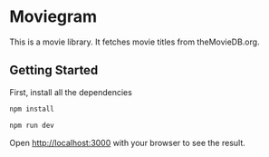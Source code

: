 # Moviegram

This is a movie library. It fetches movie titles from theMovieDB.org.

## Getting Started

First, install all the dependencies

```bash
npm install
```

```bash
npm run dev
```

Open [http://localhost:3000](http://localhost:3000) with your browser to see the result.
